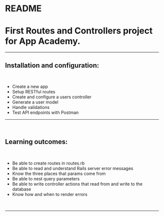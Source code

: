 # README

<h1>First Routes and Controllers project for App Academy.</h1>

<hr>

<h2> Installation and configuration:</h2>

<br/>

* Create a new app
* Setup RESTful routes
* Create and configure a users controller
* Generate a user model
* Handle validations
* Test API endpoints with Postman

<hr>

<br/>

<h2> Learning outcomes:</h2>

<br/>

* Be able to create routes in routes.rb
* Be able to read and understand Rails server error messages
* Know the three places that params come from
* Be able to nest query parameters
* Be able to write controller actions that read from and write to the database
* Know how and when to render errors

<br/>
<hr>

